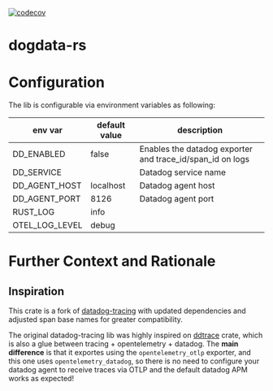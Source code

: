 [![codecov](https://codecov.io/gh/flashnetxyz/dogdata-rs/graph/badge.svg?token=Q5Kt8eIuDK)](https://codecov.io/gh/flashnetxyz/dogdata-rs)

# dogdata-rs


# Configuration

The lib is configurable via environment variables as following:

| env var                | default value                                | description                                               |
|------------------------|----------------------------------------------|-----------------------------------------------------------|
| DD_ENABLED             | false                                        | Enables the datadog exporter and trace_id/span_id on logs |
| DD_SERVICE             | <required>                                   | Datadog service name                                      |
| DD_AGENT_HOST          | localhost                                    | Datadog agent host                                        |
| DD_AGENT_PORT          | 8126                                         | Datadog agent port                                        |
| RUST_LOG               | info                                         |                                                           |
| OTEL_LOG_LEVEL         | debug                                        |                                                           |


# Further Context and Rationale

## Inspiration

This crate is a fork of [datadog-tracing](https://github.com/will-bank/datadog-tracing) with updated dependencies and adjusted span base names for greater compatibility.

The original datadog-tracing lib was highly inspired on [ddtrace](https://github.com/Validus-Risk-Management/ddtrace) crate,
which is also a glue between tracing + opentelemetry + datadog.
The **main difference** is that it exportes using the `opentelemetry_otlp` exporter, and this one uses `opentelemetry_datadog`,
so there is no need to configure your datadog agent to receive traces via OTLP and the default datadog APM works as expected! 
